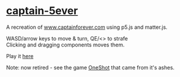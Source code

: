 # [captain-5ever](https://5ever.ibraheemrodrigues.com/)
A recreation of www.captainforever.com using p5.js and matter.js.

WASD/arrow keys to move & turn, QE/<> to  strafe  
Clicking and dragging components moves them.

Play it [here](https://5ever.ibraheemrodrigues.com/)

Note: now retired - see the game [OneShot](http://oneshot.ibraheemrodrigues.repl.co/) that came from it's ashes.
